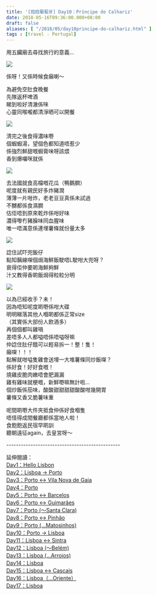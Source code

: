 ```yaml
---
title: '[抱抱葡萄牙] Day10：Príncipe do Calhariz'
date: 2018-05-16T09:36:00.000+08:00
draft: false
aliases: [ "/2018/05/day10principe-do-calhariz.html" ]
tags : [travel - Portugal]
---
```


用五臟廟去尋找旅行的意義...  

![](https://c1.staticflickr.com/5/4296/35932962042_a8359d7c80_z.jpg)

係呀！又係時候食癲喇～  
  
為避免空肚食晚餐  
先隊返杯啤酒  
睇到啦好清澈係咪  
心靈同喉嚨都清淨晒可以開餐  

![](/images/portugal10g.jpg)

清完之後食得濃味嘢  
個蝦蝦湯，望個色都知道唔惹少  
係強烈鮮甜嘅蝦膏味呀該煨  
香到爆囉咪就係  

![](https://c1.staticflickr.com/1/974/27258778657_9ff4dc7c56_z.jpg)

去法國就食高檔嘅花瓜（鴨鵝膶）  
呢度就有親民好多炸豬潤  
薄薄一片咁炸，老老豆豆真係未試過  
不嬲都係食濕膶  
估佢唔到原來乾炸係咁好味  
濃得嚟冇豬臊味同血腥味  
唯一唔滿意係連埋薯條就份量太多  

![](https://c1.staticflickr.com/1/909/27258777487_1df65c1984_z.jpg)

諗住試吓兜飯仔  
點知黐線㗎個焗海鮮飯駛唔L駛咁大兜呀？  
衰得佢仲要啲海鮮夠鮮  
汁又教得香啲飯焗得粒粒分明  

![](https://c1.staticflickr.com/1/829/27258776537_6b9c98b70c_z.jpg)

以為已經收手？未！  
因為唔知呢度啲嘢係咁大碟  
明明睇落其他人嗰啲都係正常size  
（其實係大部份人飲酒多）  
再個個都叫雞喎  
差唔多人人都嗌唔係唔嗌呀嘛  
仲諗住肚仔餓可以輕易拆一！整！隻！  
癲㗎！！！  
點解就咁嗌隻雞會送埋一大堆薯條同炒飯㗎？  
係好食！好好食嘅！  
燒雞皮脆肉嫩唔會肥漏漏  
雞有雞味就梗嘅，新鮮嘢嘛無計啦...  
個炒飯係茄味，酸酸甜甜甜甜酸酸咁幾開胃  
薯條又香又脆薯味重  
  
呢間啲嘢大件夾抵食仲係好食嗰隻  
唔怪得成間餐廳都係當地人啦！  
食飽飽返民宿早啲訓  
聽朝遠征again，去皇宮呀～  
  
\-----------------------------------------------  
  
  
延伸閱讀：  
[Day1：Hello Lisbon](https://www.hidie.net/2017/07/day1hello-lisbon.html)  
[Day2：Lisboa → Porto](https://www.hidie.net/2017/07/day2lisboa-porto.html)  
[Day3：Porto ↔ Vila Nova de Gaia](https://www.hidie.net/2017/07/day3porto-vila-nova-de-gaia.html)  
[Day4：Porto](http://www.hidie.net/2017/07/day4porto.html)  
[Day5：Porto ↔ Barcelos](http://www.hidie.net/2017/07/day5porto-barcelos.html)  
[Day6：Porto ↔ Guimarães](http://www.hidie.net/2017/07/day6porto-guimaraes.html)  
[Day7：Porto (～Santa Clara)](http://www.hidie.net/2017/08/day7porto-santa-clara.html)  
[Day8：Porto ↔ Pinhão](http://www.hidie.net/2017/08/day8porto-pinhao.html)  
[Day9：Porto (...Matosinhos)](http://www.hidie.net/2017/08/day9porto-matosinhos.html)  
[Day10：Porto → Lisboa](http://www.hidie.net/2017/08/day10porto-lisboa.html)  
[Day11：Lisboa ↔ Sintra](http://www.hidie.net/2017/08/day11lisboa-sintra.html)  
[Day12：Lisboa (～Belém)](http://www.hidie.net/2017/08/day12lisboa-belem.html)  
[Day13：Lisboa (...Arroios)](http://www.hidie.net/2017/08/day13lisboa-arroios.html)  
[Day14：Lisboa](http://www.hidie.net/2017/08/day14lisboa.html)  
[Day15：Lisboa ↔ Cascais](http://www.hidie.net/2017/08/day15lisboa-cascais.html)  
[Day16：Lisboa（...Oriente）](http://www.hidie.net/2017/08/day16lisboaoriente.html)  
[Day17：Lisboa](http://www.hidie.net/2017/08/day17lisboa.html)